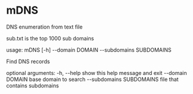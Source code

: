# mDNS
DNS enumeration from text file

sub.txt is the top 1000 sub domains


usage: mDNS [-h] --domain DOMAIN --subdomains SUBDOMAINS

Find DNS records

optional arguments:
  -h, --help            show this help message and exit
  --domain DOMAIN       base domain to search
  --subdomains SUBDOMAINS
                        file that contains subdomains



